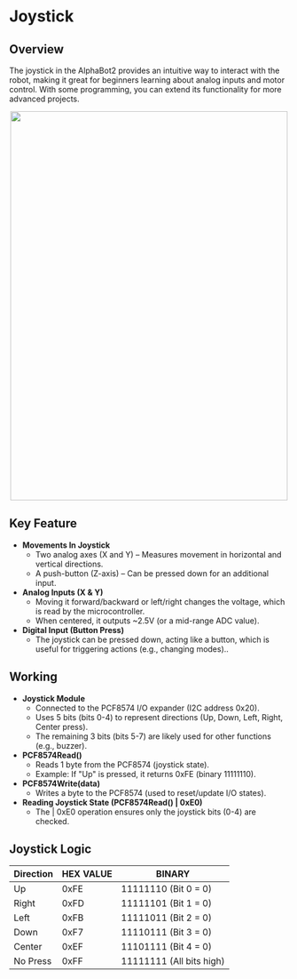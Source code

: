 # Joystick

## Overview

<p>The joystick in the AlphaBot2 provides an intuitive way to interact with the robot, making it great for beginners learning about analog inputs and motor control. With some programming, you can extend its functionality for more advanced projects.
</p>


<center>
<img src="/img/joystick.jpg" width="500" height="700">
</center>

## Key Feature

<ul>
    <li><strong>Movements In Joystick</strong>
        <ul>
            <li>Two analog axes (X and Y) – Measures movement in horizontal and vertical directions.</li>
            <li>A push-button (Z-axis) – Can be pressed down for an additional input.</li>
        </ul>
    </li>
    <li><strong>Analog Inputs (X & Y)</strong>
        <ul>
            <li>Moving it forward/backward or left/right changes the voltage, which is read by the microcontroller.</li>
            <li>When centered, it outputs ~2.5V (or a mid-range ADC value).</li>
        </ul>
    </li>
    <li><strong>Digital Input (Button Press)</strong>
        <ul>
            <li>The joystick can be pressed down, acting like a button, which is useful for triggering actions (e.g., changing modes)..</li>
        </ul>
    </li>
    
</ul>


## Working

<ul>
    <li><strong>Joystick Module</strong>
        <ul>
            <li>Connected to the PCF8574 I/O expander (I2C address 0x20).</li>
            <li>Uses 5 bits (bits 0-4) to represent directions (Up, Down, Left, Right, Center press).</li>
            <li>The remaining 3 bits (bits 5-7) are likely used for other functions (e.g., buzzer).</li>
        </ul>
    </li>
    <li><strong>PCF8574Read()</strong>
        <ul>
            <li>Reads 1 byte from the PCF8574 (joystick state).</li>
            <li>Example: If "Up" is pressed, it returns 0xFE (binary 11111110).</li>
        </ul>
    </li>
    <li><strong>PCF8574Write(data)</strong>
        <ul>
            <li>Writes a byte to the PCF8574 (used to reset/update I/O states).</li>
        </ul>     
    </li>    
    <li><strong>Reading Joystick State (PCF8574Read() | 0xE0)</strong>
        <ul>
            <li>The | 0xE0 operation ensures only the joystick bits (0-4) are checked.</li>
        </ul>     
    </li>    
</ul>

## Joystick Logic

| Direction       | HEX VALUE          | BINARY         |
| ------------ | -----------  |-------------- |      
| Up          | 0xFE          |11111110 (Bit 0 = 0)              |
| Right        | 0xFD            |11111101  (Bit 1 = 0)            |
| Left         | 0xFB            |11111011 (Bit 2 = 0)              |
| Down       | 0xF7          |11110111 (Bit 3 = 0)            |
| Center      | 0xEF          |11101111 (Bit 4 = 0)              |
| No Press         | 0xFF            |11111111 (All bits high)|
